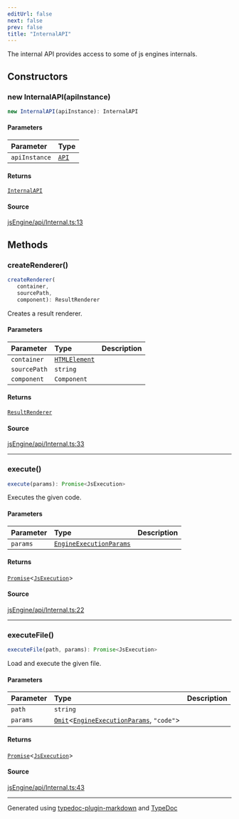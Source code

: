 ```yaml
---
editUrl: false
next: false
prev: false
title: "InternalAPI"
---
```


The internal API provides access to some of js engines internals.

## Constructors

### new InternalAPI(apiInstance)

```ts
new InternalAPI(apiInstance): InternalAPI
```

#### Parameters

| Parameter | Type |
| :------ | :------ |
| `apiInstance` | [`API`](/obsidian-js-engine-plugin-docs/api/api/api/classes/api/) |

#### Returns

[`InternalAPI`](/obsidian-js-engine-plugin-docs/api/api/internal/classes/internalapi/)

#### Source

[jsEngine/api/Internal.ts:13](https://github.com/mProjectsCode/obsidian-js-engine-plugin/blob/0278a4c/jsEngine/api/Internal.ts#L13)

## Methods

### createRenderer()

```ts
createRenderer(
   container, 
   sourcePath, 
   component): ResultRenderer
```

Creates a result renderer.

#### Parameters

| Parameter | Type | Description |
| :------ | :------ | :------ |
| `container` | [`HTMLElement`]( https://developer.mozilla.org/docs/Web/API/HTMLElement ) |  |
| `sourcePath` | `string` |  |
| `component` | `Component` |  |

#### Returns

[`ResultRenderer`](/obsidian-js-engine-plugin-docs/api/engine/resultrenderer/classes/resultrenderer/)

#### Source

[jsEngine/api/Internal.ts:33](https://github.com/mProjectsCode/obsidian-js-engine-plugin/blob/0278a4c/jsEngine/api/Internal.ts#L33)

***

### execute()

```ts
execute(params): Promise<JsExecution>
```

Executes the given code.

#### Parameters

| Parameter | Type | Description |
| :------ | :------ | :------ |
| `params` | [`EngineExecutionParams`](/obsidian-js-engine-plugin-docs/api/engine/engine/interfaces/engineexecutionparams/) |  |

#### Returns

[`Promise`]( https://developer.mozilla.org/docs/Web/JavaScript/Reference/Global_Objects/Promise )\<[`JsExecution`](/obsidian-js-engine-plugin-docs/api/engine/jsexecution/classes/jsexecution/)\>

#### Source

[jsEngine/api/Internal.ts:22](https://github.com/mProjectsCode/obsidian-js-engine-plugin/blob/0278a4c/jsEngine/api/Internal.ts#L22)

***

### executeFile()

```ts
executeFile(path, params): Promise<JsExecution>
```

Load and execute the given file.

#### Parameters

| Parameter | Type | Description |
| :------ | :------ | :------ |
| `path` | `string` |  |
| `params` | [`Omit`]( https://www.typescriptlang.org/docs/handbook/utility-types.html#omittype-keys )\<[`EngineExecutionParams`](/obsidian-js-engine-plugin-docs/api/engine/engine/interfaces/engineexecutionparams/), `"code"`\> |  |

#### Returns

[`Promise`]( https://developer.mozilla.org/docs/Web/JavaScript/Reference/Global_Objects/Promise )\<[`JsExecution`](/obsidian-js-engine-plugin-docs/api/engine/jsexecution/classes/jsexecution/)\>

#### Source

[jsEngine/api/Internal.ts:43](https://github.com/mProjectsCode/obsidian-js-engine-plugin/blob/0278a4c/jsEngine/api/Internal.ts#L43)

***

Generated using [typedoc-plugin-markdown](https://www.npmjs.com/package/typedoc-plugin-markdown) and [TypeDoc](https://typedoc.org/)
